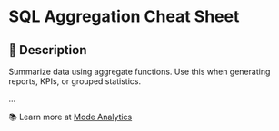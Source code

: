 # SQL Aggregation Cheat Sheet

## 📌 Description
Summarize data using aggregate functions. Use this when generating reports, KPIs, or grouped statistics.

...

📚 Learn more at [Mode Analytics](https://mode.com/sql-tutorial/sql-group-by/)

